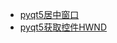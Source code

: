 * [pyqt5居中窗口](./pyqt5%E5%B1%85%E4%B8%AD%E7%AA%97%E5%8F%A3)
* [pyqt5获取控件HWND](./pyqt5%E8%8E%B7%E5%8F%96%E6%8E%A7%E4%BB%B6HWND)
